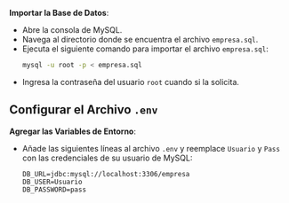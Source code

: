 **Importar la Base de Datos**:

- Abre la consola de MySQL.
- Navega al directorio donde se encuentra el archivo `empresa.sql`.
- Ejecuta el siguiente comando para importar el archivo `empresa.sql`:
  ```bash
  mysql -u root -p < empresa.sql
  ```
- Ingresa la contraseña del usuario `root` cuando si la solicita.

## Configurar el Archivo `.env`

**Agregar las Variables de Entorno**:

- Añade las siguientes líneas al archivo `.env` y reemplace `Usuario` y `Pass` con las credenciales de su usuario de MySQL:
  ```plaintext
  DB_URL=jdbc:mysql://localhost:3306/empresa
  DB_USER=Usuario
  DB_PASSWORD=pass
  ```
